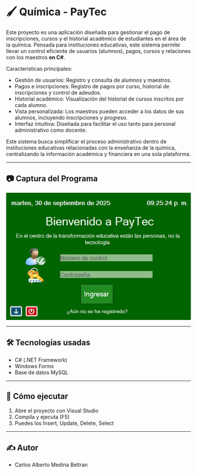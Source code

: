 # 🖌️ Química - PayTec

Este proyecto es una aplicación diseñada para gestionar el pago de inscripciones, cursos y el historial académico de estudiantes en el área de la química. Pensada para instituciones educativas, este sistema permite llevar un control eficiente de usuarios (alumnos), pagos, cursos y relaciones con los maestros **en C#**.

Características principales:

- Gestión de usuarios: Registro y consulta de alumnos y maestros.
- Pagos e inscripciones: Registro de pagos por curso, historial de inscripciones y control de adeudos.
- Historial académico: Visualización del historial de cursos inscritos por cada alumno.
- Vista personalizada: Los maestros pueden acceder a los datos de sus alumnos, incluyendo inscripciones y progreso.
- Interfaz intuitiva: Diseñada para facilitar el uso tanto para personal administrativo como docente.

Este sistema busca simplificar el proceso administrativo dentro de instituciones educativas relacionadas con la enseñanza de la química, centralizando la información académica y financiera en una sola plataforma.

---

## 📷 Captura del Programa

![PayTec](img/PayTec.png)

---

## 🛠 Tecnologías usadas

- C# (.NET Framework)
- Windows Forms
- Base de datos MySQL

---

## 🚀 Cómo ejecutar

1. Abre el proyecto con Visual Studio
2. Compila y ejecuta (F5)
3. Puedes los Insert, Update, Delete, Select

---

## ✍️ Autor

- Carlos Alberto Medina Beltran
